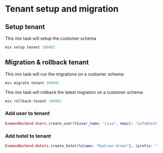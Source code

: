 # Tenant setup and migration

## Setup tenant 
This mix task will setup the customer schema
```elixir
mix setup.tenant 100002
```
## Migration & rollback tenant
This mix task will run the migrations on a customer schema
```elixir
mix migrate.tenant 100002
```
This mix task will rollback the latest migration on a customer schema
```elixir
mix rollback.tenant 100002
```

### Add user to tenant
```elixir
ExamenBackend.Users.create_user(%{user_name: "Lisa", email: "info@test.com", name: "Lisa", password: "Password123!"}, [prefix: "100002"])
```

### Add hotel to tenant
```elixir
ExamenBackend.Hotels.create_hotel(%{name: "Radison Green"}, [prefix: "100002"])
```